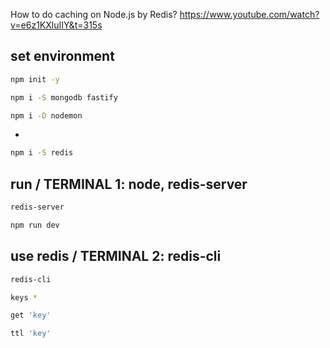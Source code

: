 How to do caching on Node.js by Redis?
https://www.youtube.com/watch?v=e6z1KXluIIY&t=315s

## set environment

```bash
npm init -y
```

```bash
npm i -S mongodb fastify 
```

```bash
npm i -D nodemon 
```

-

```bash
npm i -S redis
```

## run / TERMINAL 1: node, redis-server

```bash
redis-server
```

```bash
npm run dev
```

## use redis / TERMINAL 2: redis-cli

```bash
redis-cli
```

```bash
keys *
```

```bash
get 'key'
```

```bash
ttl 'key'
```
